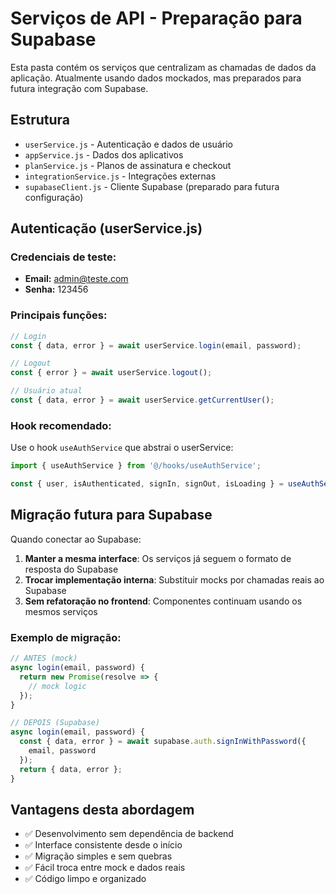 # Serviços de API - Preparação para Supabase

Esta pasta contém os serviços que centralizam as chamadas de dados da aplicação. Atualmente usando dados mockados, mas preparados para futura integração com Supabase.

## Estrutura

- `userService.js` - Autenticação e dados de usuário
- `appService.js` - Dados dos aplicativos
- `planService.js` - Planos de assinatura e checkout
- `integrationService.js` - Integrações externas
- `supabaseClient.js` - Cliente Supabase (preparado para futura configuração)

## Autenticação (userService.js)

### Credenciais de teste:
- **Email:** admin@teste.com
- **Senha:** 123456

### Principais funções:
```javascript
// Login
const { data, error } = await userService.login(email, password);

// Logout
const { error } = await userService.logout();

// Usuário atual
const { data, error } = await userService.getCurrentUser();
```

### Hook recomendado:
Use o hook `useAuthService` que abstrai o userService:

```typescript
import { useAuthService } from '@/hooks/useAuthService';

const { user, isAuthenticated, signIn, signOut, isLoading } = useAuthService();
```

## Migração futura para Supabase

Quando conectar ao Supabase:

1. **Manter a mesma interface**: Os serviços já seguem o formato de resposta do Supabase
2. **Trocar implementação interna**: Substituir mocks por chamadas reais ao Supabase
3. **Sem refatoração no frontend**: Componentes continuam usando os mesmos serviços

### Exemplo de migração:
```javascript
// ANTES (mock)
async login(email, password) {
  return new Promise(resolve => {
    // mock logic
  });
}

// DEPOIS (Supabase)
async login(email, password) {
  const { data, error } = await supabase.auth.signInWithPassword({
    email, password
  });
  return { data, error };
}
```

## Vantagens desta abordagem

- ✅ Desenvolvimento sem dependência de backend
- ✅ Interface consistente desde o início
- ✅ Migração simples e sem quebras
- ✅ Fácil troca entre mock e dados reais
- ✅ Código limpo e organizado